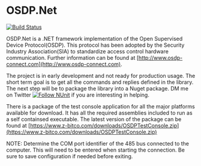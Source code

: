# OSDP.Net #

[![Build Status](https://dev.azure.com/jonathanhorvath/OSDP.Net/_apis/build/status/bytedreamer.OSDP.Net?branchName=master)](https://dev.azure.com/jonathanhorvath/OSDP.Net/_build/latest?definitionId=1&branchName=master)

OSDP.Net is a .NET framework implementation of the Open Supervised Device Protocol(OSDP). This protocol has been adopted by the Security Industry Association(SIA) to standardize access control hardware communication. Further information can be found at [http://www.osdp-connect.com](http://www.osdp-connect.com).

The project is in early development and not ready for production usage. The short term goal is to get all the commands and replies defined in the library. The next step will be to package the library into a Nuget package. DM me on Twitter [![Follow NUnit](https://img.shields.io/twitter/follow/bytedreamer.svg?style=social)](https://twitter.com/bytedreamer) if you are interesting in helping.

There is a package of the test console application for all the major platforms available for download. It has all the required assemblies included to run as a self containsed executable. The latest version of the package can be found at [https://www.z-bitco.com/downloads/OSDPTestConsole.zip](https://www.z-bitco.com/downloads/OSDPTestConsole.zip)

NOTE: Determine the COM port identifier of the 485 bus connected to the computer. This will need to be entered when starting the connection. Be sure to save configuration if needed before exiting.
